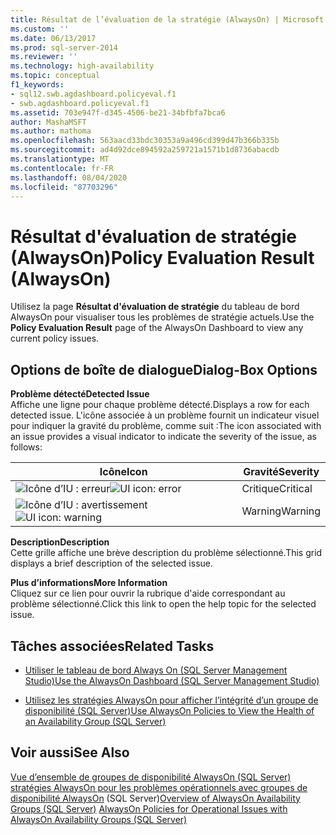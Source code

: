 ```yaml
---
title: Résultat de l’évaluation de la stratégie (AlwaysOn) | Microsoft Docs
ms.custom: ''
ms.date: 06/13/2017
ms.prod: sql-server-2014
ms.reviewer: ''
ms.technology: high-availability
ms.topic: conceptual
f1_keywords:
- sql12.swb.agdashboard.policyeval.f1
- swb.agdashboard.policyeval.f1
ms.assetid: 703e947f-d345-4506-be21-34bfbfa7bca6
author: MashaMSFT
ms.author: mathoma
ms.openlocfilehash: 563aacd33bdc30353a9a496cd399d47b366b335b
ms.sourcegitcommit: ad4d92dce894592a259721a1571b1d8736abacdb
ms.translationtype: MT
ms.contentlocale: fr-FR
ms.lasthandoff: 08/04/2020
ms.locfileid: "87703296"
---
```

# <a name="policy-evaluation-result-alwayson"></a><span data-ttu-id="41866-102">Résultat d'évaluation de stratégie (AlwaysOn)</span><span class="sxs-lookup"><span data-stu-id="41866-102">Policy Evaluation Result (AlwaysOn)</span></span>
  <span data-ttu-id="41866-103">Utilisez la page **Résultat d'évaluation de stratégie** du tableau de bord AlwaysOn pour visualiser tous les problèmes de stratégie actuels.</span><span class="sxs-lookup"><span data-stu-id="41866-103">Use the **Policy Evaluation Result** page of the AlwaysOn Dashboard to view any current policy issues.</span></span>  
  

  
##  <a name="dialog-box-options"></a><a name="Options"></a><span data-ttu-id="41866-104">Options de boîte de dialogue</span><span class="sxs-lookup"><span data-stu-id="41866-104">Dialog-Box Options</span></span>  
 <span data-ttu-id="41866-105">**Problème détecté**</span><span class="sxs-lookup"><span data-stu-id="41866-105">**Detected Issue**</span></span>  
 <span data-ttu-id="41866-106">Affiche une ligne pour chaque problème détecté.</span><span class="sxs-lookup"><span data-stu-id="41866-106">Displays a row for each detected issue.</span></span> <span data-ttu-id="41866-107">L'icône associée à un problème fournit un indicateur visuel pour indiquer la gravité du problème, comme suit :</span><span class="sxs-lookup"><span data-stu-id="41866-107">The icon associated with an issue provides a visual indicator to indicate the severity of the issue, as follows:</span></span>  
  
|<span data-ttu-id="41866-108">Icône</span><span class="sxs-lookup"><span data-stu-id="41866-108">Icon</span></span>|<span data-ttu-id="41866-109">Gravité</span><span class="sxs-lookup"><span data-stu-id="41866-109">Severity</span></span>|  
|----------|--------------|  
|<span data-ttu-id="41866-110">![Icône d’IU : erreur](../../../relational-databases/replication/media/repl-icon-error.gif "Icône d’IU : erreur")</span><span class="sxs-lookup"><span data-stu-id="41866-110">![UI icon: error](../../../relational-databases/replication/media/repl-icon-error.gif "UI icon: error")</span></span>|<span data-ttu-id="41866-111">Critique</span><span class="sxs-lookup"><span data-stu-id="41866-111">Critical</span></span>|  
|<span data-ttu-id="41866-112">![Icône d’IU : avertissement](../../../relational-databases/replication/media/repl-icon-warn.gif "Icône d’IU : avertissement")</span><span class="sxs-lookup"><span data-stu-id="41866-112">![UI icon: warning](../../../relational-databases/replication/media/repl-icon-warn.gif "UI icon: warning")</span></span>|<span data-ttu-id="41866-113">Warning</span><span class="sxs-lookup"><span data-stu-id="41866-113">Warning</span></span>|  
  
 <span data-ttu-id="41866-114">**Description**</span><span class="sxs-lookup"><span data-stu-id="41866-114">**Description**</span></span>  
 <span data-ttu-id="41866-115">Cette grille affiche une brève description du problème sélectionné.</span><span class="sxs-lookup"><span data-stu-id="41866-115">This grid displays a brief description of the selected issue.</span></span>  
  
 <span data-ttu-id="41866-116">**Plus d’informations**</span><span class="sxs-lookup"><span data-stu-id="41866-116">**More Information**</span></span>  
 <span data-ttu-id="41866-117">Cliquez sur ce lien pour ouvrir la rubrique d'aide correspondant au problème sélectionné.</span><span class="sxs-lookup"><span data-stu-id="41866-117">Click this link to open the help topic for the selected issue.</span></span>  
  
##  <a name="related-tasks"></a><a name="RelatedTasks"></a> <span data-ttu-id="41866-118">Tâches associées</span><span class="sxs-lookup"><span data-stu-id="41866-118">Related Tasks</span></span>  
  
-   [<span data-ttu-id="41866-119">Utiliser le tableau de bord Always On &#40;SQL Server Management Studio&#41;</span><span class="sxs-lookup"><span data-stu-id="41866-119">Use the AlwaysOn Dashboard &#40;SQL Server Management Studio&#41;</span></span>](use-the-always-on-dashboard-sql-server-management-studio.md)  
  
-   [<span data-ttu-id="41866-120">Utilisez les stratégies AlwaysOn pour afficher l’intégrité d’un groupe de disponibilité &#40;SQL Server&#41;</span><span class="sxs-lookup"><span data-stu-id="41866-120">Use AlwaysOn Policies to View the Health of an Availability Group &#40;SQL Server&#41;</span></span>](use-always-on-policies-to-view-the-health-of-an-availability-group-sql-server.md)  
  

  
## <a name="see-also"></a><span data-ttu-id="41866-121">Voir aussi</span><span class="sxs-lookup"><span data-stu-id="41866-121">See Also</span></span>  
 <span data-ttu-id="41866-122">[Vue d’ensemble de groupes de disponibilité AlwaysOn &#40;SQL Server&#41;](overview-of-always-on-availability-groups-sql-server.md) [stratégies AlwaysOn pour les problèmes opérationnels avec groupes de disponibilité AlwaysOn](always-on-policies-for-operational-issues-always-on-availability.md) &#40;SQL Server&#41;</span><span class="sxs-lookup"><span data-stu-id="41866-122">[Overview of AlwaysOn Availability Groups &#40;SQL Server&#41;](overview-of-always-on-availability-groups-sql-server.md) [AlwaysOn Policies for Operational Issues with AlwaysOn Availability Groups &#40;SQL Server&#41;](always-on-policies-for-operational-issues-always-on-availability.md)</span></span> 
  
  
